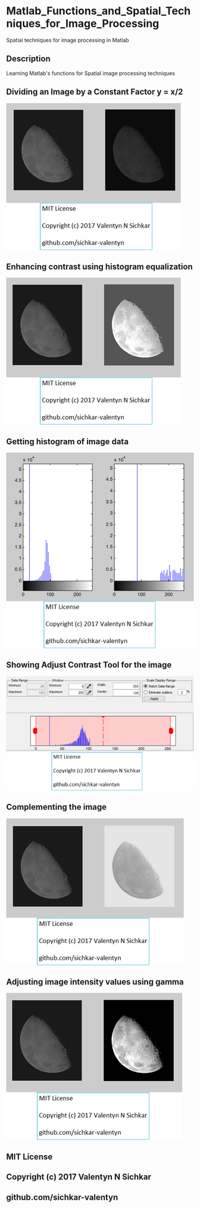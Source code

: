 # Matlab_Functions_and_Spatial_Techniques_for_Image_Processing
Spatial techniques for image processing in Matlab

## Description
Learning Matlab's functions for Spatial image processing techniques

## Dividing an Image by a Constant Factor y = x/2
![Results](images/Dividing_an_Image_by_a_Constant_Factor.png)

## Enhancing contrast using histogram equalization
![Results](images/Enhancing_contrast_using_histogram_equalization.png)

## Getting histogram of image data
![Results](images/Getting_histogram_of_image_data.png)

## Showing Adjust Contrast Tool for the image
![Results](images/Showing_Adjust_Contrast_tool_for_the_image.png)

## Complementing the image
![Results](images/Complementing_the_image.png)

## Adjusting image intensity values using gamma
![Results](images/Adjusting_image_intensity_values_using_gamma.png)

## MIT License
## Copyright (c) 2017 Valentyn N Sichkar
## github.com/sichkar-valentyn
